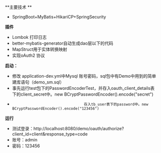 **主要技术  **

- SpringBoot+MyBatis+HikariCP+SpringSecurity

**插件**

- Lombok 打印日志
- better-mybatis-generator自动生成dao层以下的代码
- MapStruct用于实体转换映射
- 实现oAuth2 协议

**启动：**

- 修改 application-dev.yml中Mysql 账号密码，sql包中有Demo中用到的简单建库语句（demo_sm.sql）
- 事先运行test包下的PasswordEncoderTest，并存入oauth_client_details表下的client_secret中。new BCryptPasswordEncoder().encode("secret")
-                                      存入tb_user表下的password中。new BCryptPasswordEncoder().encode("123456")

**运行**

- 测试登录：http://localhost:8080/demo/oauth/authorize?client_id=client&response_type=code  
- 账号：admin
- 密码：123456
